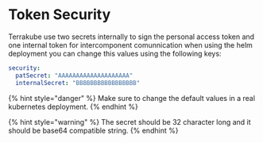# Token Security

Terrakube use two secrets internally to sign the personal access token and one internal token for intercomponent comunnication when using the helm deployment you can change this values using the following keys:

```yaml
security:
  patSecret: "AAAAAAAAAAAAAAAAAAAA"
  internalSecret: "BBBBBBBBBBBBBBBBB"
```

{% hint style="danger" %}
Make sure to change the default values in a real kubernetes deployment.
{% endhint %}

{% hint style="warning" %}
The secret should be 32 character long and it should be base64 compatible string.
{% endhint %}
